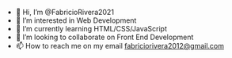 - 👋 Hi, I’m @FabricioRivera2021
- 👀 I’m interested in Web Development
- 🌱 I’m currently learning HTML/CSS/JavaScript
- 💞️ I’m looking to collaborate on Front End Development
- 📫 How to reach me on my email fabriciorivera2012@gmail.com

<!---
FabricioRivera2021/FabricioRivera2021 is a ✨ special ✨ repository because its `README.md` (this file) appears on your GitHub profile.
You can click the Preview link to take a look at your changes.
--->
